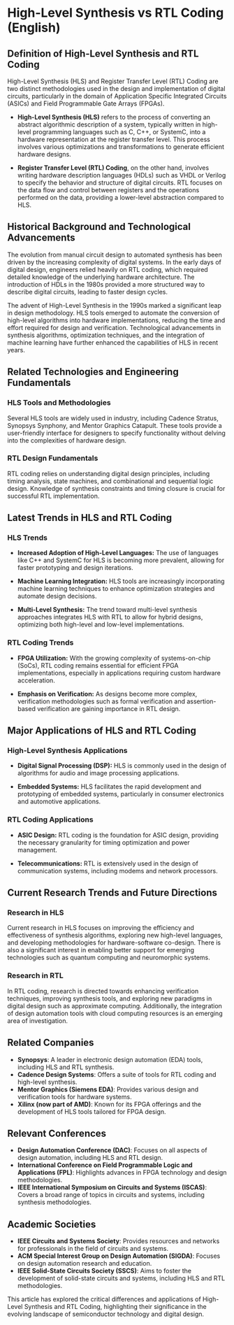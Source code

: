 # High-Level Synthesis vs RTL Coding (English)

## Definition of High-Level Synthesis and RTL Coding

High-Level Synthesis (HLS) and Register Transfer Level (RTL) Coding are two distinct methodologies used in the design and implementation of digital circuits, particularly in the domain of Application Specific Integrated Circuits (ASICs) and Field Programmable Gate Arrays (FPGAs). 

- **High-Level Synthesis (HLS)** refers to the process of converting an abstract algorithmic description of a system, typically written in high-level programming languages such as C, C++, or SystemC, into a hardware representation at the register transfer level. This process involves various optimizations and transformations to generate efficient hardware designs.

- **Register Transfer Level (RTL) Coding**, on the other hand, involves writing hardware description languages (HDLs) such as VHDL or Verilog to specify the behavior and structure of digital circuits. RTL focuses on the data flow and control between registers and the operations performed on the data, providing a lower-level abstraction compared to HLS.

## Historical Background and Technological Advancements

The evolution from manual circuit design to automated synthesis has been driven by the increasing complexity of digital systems. In the early days of digital design, engineers relied heavily on RTL coding, which required detailed knowledge of the underlying hardware architecture. The introduction of HDLs in the 1980s provided a more structured way to describe digital circuits, leading to faster design cycles.

The advent of High-Level Synthesis in the 1990s marked a significant leap in design methodology. HLS tools emerged to automate the conversion of high-level algorithms into hardware implementations, reducing the time and effort required for design and verification. Technological advancements in synthesis algorithms, optimization techniques, and the integration of machine learning have further enhanced the capabilities of HLS in recent years.

## Related Technologies and Engineering Fundamentals

### HLS Tools and Methodologies

Several HLS tools are widely used in industry, including Cadence Stratus, Synopsys Synphony, and Mentor Graphics Catapult. These tools provide a user-friendly interface for designers to specify functionality without delving into the complexities of hardware design.

### RTL Design Fundamentals

RTL coding relies on understanding digital design principles, including timing analysis, state machines, and combinational and sequential logic design. Knowledge of synthesis constraints and timing closure is crucial for successful RTL implementation.

## Latest Trends in HLS and RTL Coding

### HLS Trends

- **Increased Adoption of High-Level Languages:** The use of languages like C++ and SystemC for HLS is becoming more prevalent, allowing for faster prototyping and design iterations.
  
- **Machine Learning Integration:** HLS tools are increasingly incorporating machine learning techniques to enhance optimization strategies and automate design decisions.

- **Multi-Level Synthesis:** The trend toward multi-level synthesis approaches integrates HLS with RTL to allow for hybrid designs, optimizing both high-level and low-level implementations.

### RTL Coding Trends

- **FPGA Utilization:** With the growing complexity of systems-on-chip (SoCs), RTL coding remains essential for efficient FPGA implementations, especially in applications requiring custom hardware acceleration.

- **Emphasis on Verification:** As designs become more complex, verification methodologies such as formal verification and assertion-based verification are gaining importance in RTL design.

## Major Applications of HLS and RTL Coding

### High-Level Synthesis Applications

- **Digital Signal Processing (DSP):** HLS is commonly used in the design of algorithms for audio and image processing applications.
  
- **Embedded Systems:** HLS facilitates the rapid development and prototyping of embedded systems, particularly in consumer electronics and automotive applications.

### RTL Coding Applications

- **ASIC Design:** RTL coding is the foundation for ASIC design, providing the necessary granularity for timing optimization and power management.

- **Telecommunications:** RTL is extensively used in the design of communication systems, including modems and network processors.

## Current Research Trends and Future Directions

### Research in HLS

Current research in HLS focuses on improving the efficiency and effectiveness of synthesis algorithms, exploring new high-level languages, and developing methodologies for hardware-software co-design. There is also a significant interest in enabling better support for emerging technologies such as quantum computing and neuromorphic systems.

### Research in RTL 

In RTL coding, research is directed towards enhancing verification techniques, improving synthesis tools, and exploring new paradigms in digital design such as approximate computing. Additionally, the integration of design automation tools with cloud computing resources is an emerging area of investigation.

## Related Companies

- **Synopsys**: A leader in electronic design automation (EDA) tools, including HLS and RTL synthesis.
- **Cadence Design Systems**: Offers a suite of tools for RTL coding and high-level synthesis.
- **Mentor Graphics (Siemens EDA)**: Provides various design and verification tools for hardware systems.
- **Xilinx (now part of AMD)**: Known for its FPGA offerings and the development of HLS tools tailored for FPGA design.

## Relevant Conferences

- **Design Automation Conference (DAC)**: Focuses on all aspects of design automation, including HLS and RTL design.
- **International Conference on Field Programmable Logic and Applications (FPL)**: Highlights advances in FPGA technology and design methodologies.
- **IEEE International Symposium on Circuits and Systems (ISCAS)**: Covers a broad range of topics in circuits and systems, including synthesis methodologies.

## Academic Societies

- **IEEE Circuits and Systems Society**: Provides resources and networks for professionals in the field of circuits and systems.
- **ACM Special Interest Group on Design Automation (SIGDA)**: Focuses on design automation research and education.
- **IEEE Solid-State Circuits Society (SSCS)**: Aims to foster the development of solid-state circuits and systems, including HLS and RTL methodologies.

This article has explored the critical differences and applications of High-Level Synthesis and RTL Coding, highlighting their significance in the evolving landscape of semiconductor technology and digital design.